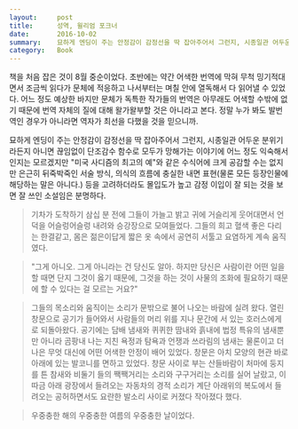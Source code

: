 ```yaml
---
layout:     post
title:      성역, 윌리엄 포크너
date:       2016-10-02
summary:    묘하게 엔딩이 주는 안정감이 감정선을 딱 잡아주어서 그런지, 시종일관 어두운 분위기라든지 아니면 끊임없이 단조감수 함수로 모두가 망해가는 이야기에 어느 정도 익숙해서인지는 모르겠지만 "미국 사디즘의 최고의 예"와 같은 수식어에 크게 공감할 수는 없지만 은근히 뒤죽박죽인 서술 방식, 의식의 흐름에 충실한 내면 표현(물론 모든 등장인물에 해당하는 말은 아니다.) 등을 고려하더라도 몰입도가 높고 감정 이입이 잘 되는 것을 보면 잘 쓰인 소설임은 분명하다.
category:   Book
---
```


책을 처음 잡은 것이 8월 중순이었다. 초반에는 약간 어색한 번역에 막혀 무척 밍기적대면서 조금씩 읽다가 문체에 적응하고 나서부터는 며칠 안에 열독해서 다 읽어낼 수 있었다. 어느 정도 예상한 바지만 문체가 독특한 작가들의 번역은 아무래도 어색할 수밖에 없기 때문에 번역 자체의 질에 대해 왈가왈부할 것은 아니라고 본다. 정말 누가 봐도 발번역인 경우가 아니라면 역자가 최선을 다했을 것을 믿으니까.

묘하게 엔딩이 주는 안정감이 감정선을 딱 잡아주어서 그런지, 시종일관 어두운 분위기라든지 아니면 끊임없이 단조감수 함수로 모두가 망해가는 이야기에 어느 정도 익숙해서인지는 모르겠지만 "미국 사디즘의 최고의 예"와 같은 수식어에 크게 공감할 수는 없지만 은근히 뒤죽박죽인 서술 방식, 의식의 흐름에 충실한 내면 표현(물론 모든 등장인물에 해당하는 말은 아니다.) 등을 고려하더라도 몰입도가 높고 감정 이입이 잘 되는 것을 보면 잘 쓰인 소설임은 분명하다.

> 기차가 도착하기 삼십 분 전에 그들이 가늘고 밝고 귀에 거슬리게 웃어대면서 언덕을 어슬렁어슬렁 내려와 승강장으로 모여들었다. 그들의 희고 혈색 좋은 다리는 한결같고, 몸은 젊은이답게 짧은 옷 속에서 공연히 서툴고 요염하게 계속 움직였다.

> "그게 아니오. 그게 아니라는 건 당신도 알아. 하지만 당신은 사람이란 어떤 일을 할 때면 단지 그것이 옳기 때문에, 그것을 하는 것이 사물의 조화에 필요하기 때문에 할 수 있다는 걸 모르는 거요?"

> 그들의 목소리와 움직이는 소리가 문밖으로 불어 나오는 바람에 실려 왔다. 열린 창문으로 공기가 들어와서 사람들의 머리 위를 지나 문간에 서 있는 호러스에게로 되돌아왔다. 공기에는 담배 냄새와 퀴퀴한 땀내와 흙내에 법정 특유의 냄새뿐만 아니라 곰팡내 나는 지친 욕정과 탐욕과 언쟁과 쓰라림의 냄새는 물론이고 더 나은 무엇 대신에 어떤 어색한 안정이 배어 있었다. 창문은 아치 모양의 현관 바로 아래에 있는 발코니를 면하고 있었다. 창문 사이로 부는 산들바람이 처마에 둥지를 튼 참새와 비둘기 들의 짹짹거리는 소리와 구구거리는 소리를 실어 날랐고, 이따금 아래 광장에서 들려오는 자동차의 경적 소리가 계단 아래위의 복도에서 들려오는 공허하면서도 요란한 발소리 사이로 커졌다 작아졌다 했다.

> 우중충한 해의 우중충한 여름의 우중충한 날이었다.
